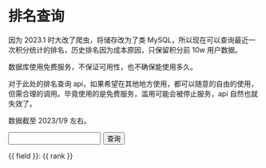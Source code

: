 # 排名查询
因为 2023.1 时大改了爬虫，将储存改为了类 MySQL，所以现在可以查询最近一次积分统计的排名，历史排名因为成本原因，只保留积分前 10w 用户数据。

数据库使用免费服务，不保证可用性，也不确保能使用多久。

对于此处的排名查询 api，如果希望在其他地方使用，都可以随意的自由的使用，但需合理的调用。毕竟使用的是免费服务，滥用可能会被停止服务，api 自然也就失效了。

数据截至 2023/1/9 左右。

<script src="https://unpkg.com/vue@3/dist/vue.global.js"></script>
<div id="app">
    <div style="display: flex;column-gap: 5px;">
        <input v-model.trim="uid" type="tel" /><button @click="find">查询</button>
    </div>
    <p v-for="{rank, field} in resultList" :key="field">{{ field }}: {{ rank }}</p>
</div>

<script>
    Vue.createApp({
        setup() {
            const uid = Vue.ref("");
            const resultList = Vue.ref([]);

            const fieldMap = {
                "credits": "总积分",
                "extcredits1": "人气",
                "extcredits2": "金粒",
                "extcredits3": "金锭",
                "extcredits4": "绿宝石",
                "extcredits5": "下界之星",
                "extcredits6": "贡献",
                "extcredits7": "爱心",
                "extcredits8": "钻石",
                "posts": "回帖数",
                "threads": "主题数",
                "friends": "好友数",
                "medal": "勋章数",

            }

            async function find() {
                resultList.value = []
                const f = await fetch(`https://files.xmdhs.com/creditapi/userinfo/${uid.value}`)
                const ud = await f.json()

                for (const key in fieldMap) {
                    const f = await fetch(`https://files.xmdhs.com/creditapi/rank/${uid.value}/${key}`)
                    const d = await f.json()
                    resultList.value.push({
                        rank:   ud["data"][key] + " (第 " + d.data + " 名)",
                        field:  fieldMap[key] 
                    })
                    await new Promise(v => setTimeout(v, 200))
                }
            }

            return {
                uid,
                find,
                resultList
            }
        },
    }).mount('#app')
</script>